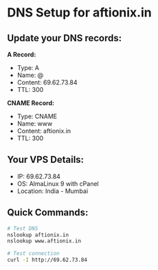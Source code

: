 # DNS Setup for aftionix.in

## Update your DNS records:

**A Record:**
- Type: A
- Name: @
- Content: 69.62.73.84
- TTL: 300

**CNAME Record:**
- Type: CNAME
- Name: www
- Content: aftionix.in
- TTL: 300

## Your VPS Details:
- IP: 69.62.73.84
- OS: AlmaLinux 9 with cPanel
- Location: India - Mumbai

## Quick Commands:
```bash
# Test DNS
nslookup aftionix.in
nslookup www.aftionix.in

# Test connection
curl -I http://69.62.73.84
```